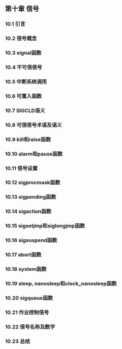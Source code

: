 ## 第十章 信号

### 10.1 引言

### 10.2 信号概念

### 10.3 signal函数

### 10.4 不可信信号

### 10.5 中断系统调用

### 10.6 可重入函数

### 10.7 SIGCLD语义

### 10.8 可信信号术语及语义

### 10.9 kill和raise函数

### 10.10 alarm和pause函数

### 10.11 信号设置

### 10.12 sigprocmask函数

### 10.13 sigpending函数

### 10.14 sigaction函数

### 10.15 sigsetjmp和siglongjmp函数

### 10.16 sigsuspend函数

### 10.17 abort函数

### 10.18 system函数

### 10.19 sleep, nanosleep和clock_nanosleep函数

### 10.20 sigqueue函数

### 10.21 作业控制信号

### 10.22 信号名称及数字

### 10.23 总结
